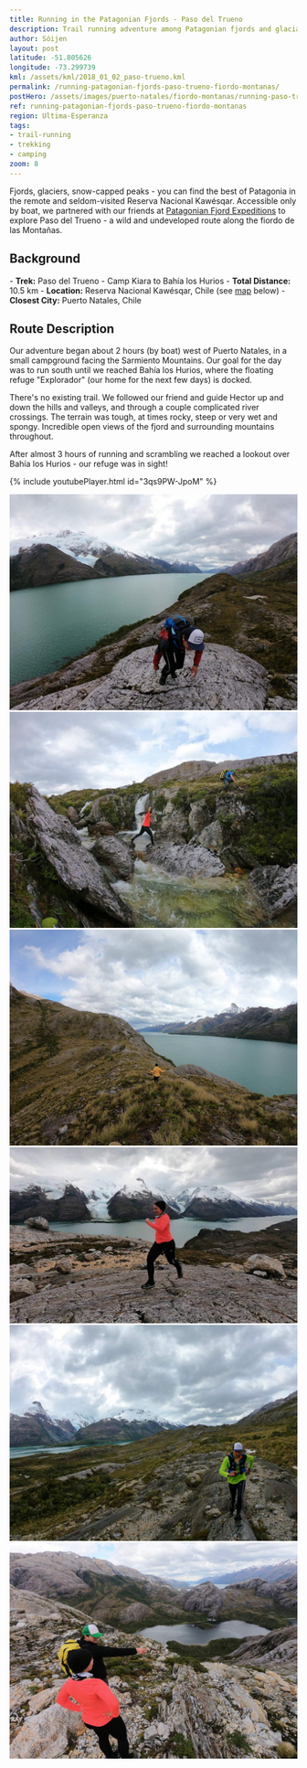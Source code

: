 ```yaml
---
title: Running in the Patagonian Fjords - Paso del Trueno
description: Trail running adventure among Patagonian fjords and glaciars in Paso del Trueno (Thunder Pass), together with our friends at Patagonian Fjord Expeditions.
author: Sóijen
layout: post
latitude: -51.805626
longitude: -73.299739
kml: /assets/kml/2018_01_02_paso-trueno.kml
permalink: /running-patagonian-fjords-paso-trueno-fiordo-montanas/
postHero: /assets/images/puerto-natales/fiordo-montanas/running-paso-trueno.jpg
ref: running-patagonian-fjords-paso-trueno-fiordo-montanas
region: Ultima-Esperanza
tags:
- trail-running
- trekking
- camping
zoom: 8
---
```

Fjords, glaciers, snow-capped peaks - you can find the best of Patagonia in the remote and seldom-visited Reserva Nacional Kawésqar. Accessible only by boat, we partnered with our friends at <a href="http://www.patagonianfjords.com/" target="_blank">Patagonian Fjord Expeditions</a> to explore Paso del Trueno - a wild and undeveloped route along the fiordo de las Montañas.

<h2>Background</h2>
- <strong>Trek:</strong> Paso del Trueno - Camp Kiara to Bahía los Hurios
- <strong>Total Distance:</strong> 10.5 km
- <strong>Location:</strong> Reserva Nacional Kawésqar, Chile (see <a href="#map">map</a> below)
- <strong>Closest City:</strong> Puerto Natales, Chile

<h2>Route Description</h2>

Our adventure began about 2 hours (by boat) west of Puerto Natales, in a small campground facing the Sarmiento Mountains. Our goal for the day was to run south until we reached Bahía los Hurios, where the floating refuge "Explorador" (our home for the next few days) is docked.

There's no existing trail. We followed our friend and guide Hector up and down the hills and valleys, and through a couple complicated river crossings. The terrain was tough, at times rocky, steep or very wet and spongy. Incredible open views of the fjord and surrounding mountains throughout.

After almost 3 hours of running and scrambling we reached a lookout over Bahía los Hurios - our refuge was in sight!

{% include youtubePlayer.html id="3qs9PW-JpoM" %}

<img src="/assets/images/puerto-natales/fiordo-montanas/paso-trueno-glaciar.jpg" alt="Trekking Paso Trueno Fiordo de Montanas">
<div class="img-caption"></div>
<img src="/assets/images/puerto-natales/fiordo-montanas/paso-trueno-river.jpg" alt="Trekking Paso Trueno Fiordo de Montanas">
<div class="img-caption"></div>
<img src="/assets/images/puerto-natales/fiordo-montanas/paso-trueno.jpg" alt="Trekking Paso Trueno Fiordo de Montanas">
<div class="img-caption"></div>
<img src="/assets/images/puerto-natales/fiordo-montanas/running-paso-trueno-glaciar.jpg" alt="Trekking Paso Trueno Fiordo de Montanas">
<div class="img-caption"></div>
<img src="/assets/images/puerto-natales/fiordo-montanas/run-paso-trueno.jpg" alt="Trekking Paso Trueno Fiordo de Montanas">
<div class="img-caption"></div>
<img src="/assets/images/puerto-natales/fiordo-montanas/bahia-los-hurios.jpg" alt="Trekking Paso Trueno Fiordo de Montanas">
<div class="img-caption"></div>

